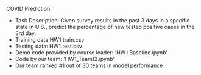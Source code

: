 COVID Prediction

- Task Description: Given survey results in the past 3 days in a specific state in U.S., predict the percentage of new tested positive cases in the 3rd day.
- Training data HW1.train.csv
- Testing data: HW1.test.csv
- Demo code provided by course leader: 'HW1 Baseline.ipynb'
- Code by our team: 'HW1_Team12.ipynb'
- Our team ranked #1 out of 30 teams in model performance
